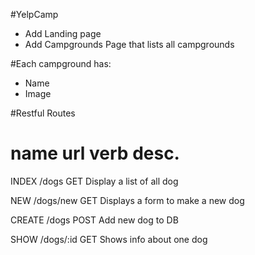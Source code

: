 #YelpCamp

* Add Landing page
* Add Campgrounds Page that lists all campgrounds

#Each campground has:
  * Name
  * Image

#Restful Routes

name      url           verb        desc.
===============================================================

INDEX     /dogs         GET         Display a list of all dog

NEW       /dogs/new     GET         Displays a form to make a new dog

CREATE    /dogs         POST        Add new dog to DB

SHOW      /dogs/:id     GET         Shows info about one dog
